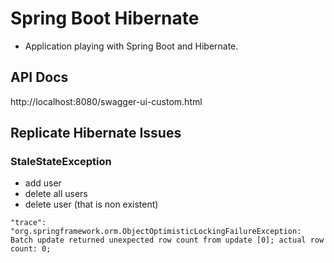 # Spring Boot Hibernate

- Application playing with Spring Boot and Hibernate.

## API Docs
http://localhost:8080/swagger-ui-custom.html

## Replicate Hibernate Issues

### StaleStateException
- add user
- delete all users
- delete user (that is non existent)

`"trace": "org.springframework.orm.ObjectOptimisticLockingFailureException: Batch update returned unexpected row count from update [0]; actual row count: 0;` 
